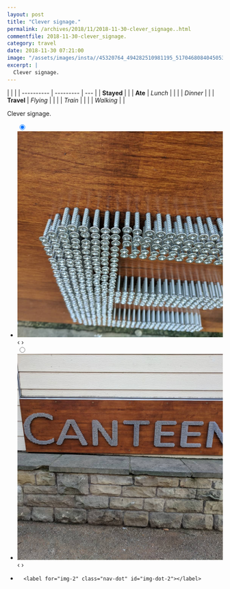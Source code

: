 ```yaml
---
layout: post
title: "Clever signage."
permalink: /archives/2018/11/2018-11-30-clever_signage..html
commentfile: 2018-11-30-clever_signage.
category: travel
date: 2018-11-30 07:21:00
image: "/assets/images/insta//45320764_494282510981195_5170468084045053952_n_17974904557154056.jpg"
excerpt: |
  Clever signage.
---
```


|            |           |
| ---------- | --------- | --- |
| **Stayed** |           |
| **Ate**    | _Lunch_   |     |
|            | _Dinner_  |     |
| **Travel** | _Flying_  |     |
|            | _Train_   |     |
|            | _Walking_ |     |

Clever signage.

<ul class="slides">
    <input type="radio" name="radio-btn" id="img-1" checked="checked" />
    <li class="slide-container">
        <div class="slide">
          <a href="/assets/images/insta//45987337_320382402023969_1774009492556480512_n_17941234078219291.jpg"><img src="/assets/images/insta//45987337_320382402023969_1774009492556480512_n_17941234078219291.jpg" /></a>
        </div>
    <div class="nav">
      <label for="img-2" class="prev">&#x2039;</label>
      <label for="img-2" class="next">&#x203a;</label>
    </div>
    </li>
    <input type="radio" name="radio-btn" id="img-2" />
    <li class="slide-container">
        <div class="slide">
          <a href="/assets/images/insta//45320764_494282510981195_5170468084045053952_n_17974904557154056.jpg"><img src="/assets/images/insta//45320764_494282510981195_5170468084045053952_n_17974904557154056.jpg" /></a>
        </div>
    <div class="nav">
      <label for="img-1" class="prev">&#x2039;</label>
      <label for="img-1" class="next">&#x203a;</label>
    </div>
    </li>
			
<li class="nav-dots">
      <label for="img-1" class="nav-dot" id="img-dot-1"></label>

      <label for="img-2" class="nav-dot" id="img-dot-2"></label>

</li>
</ul>
